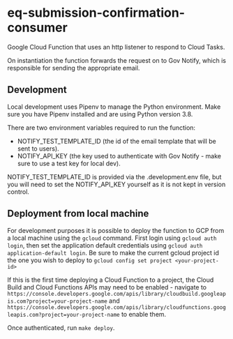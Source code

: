 # eq-submission-confirmation-consumer

Google Cloud Function that uses an http listener to respond to Cloud Tasks.

On instantiation the function forwards the request on to Gov Notify, which is responsible for sending the appropriate email.

## Development

Local development uses Pipenv to manage the Python environment. Make sure you have Pipenv installed and are using Python version 3.8.

There are two environment variables required to run the function:

- NOTIFY_TEST_TEMPLATE_ID (the id of the email template that will be sent to users).
- NOTIFY_API_KEY (the key used to authenticate with Gov Notify - make sure to use a test key for local dev).

NOTIFY_TEST_TEMPLATE_ID is provided via the .development.env file, but you will need to set the NOTIFY_API_KEY yourself as it is not kept in version control.

## Deployment from local machine

For development purposes it is possible to deploy the function to GCP from a local machine using the `gcloud` command. First login using `gcloud auth login`, then set the application default credentials using `gcloud auth application-default login`. Be sure to make the current gcloud project id the one you wish to deploy to `gcloud config set project <your-project-id>`

If this is the first time deploying a Cloud Function to a project, the Cloud Build and Cloud Functions APIs may need to be enabled - navigate to `https://console.developers.google.com/apis/library/cloudbuild.googleapis.com?project=your-project-name` and `https://console.developers.google.com/apis/library/cloudfunctions.googleapis.com?project=your-project-name` to enable them.

Once authenticated, run `make deploy`.
